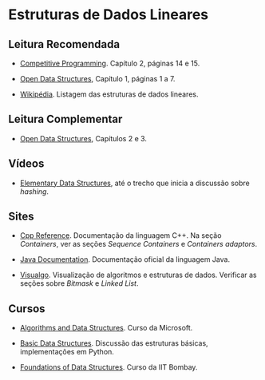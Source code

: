 Estruturas de Dados Lineares
============================


Leitura Recomendada
-------------------

- [Competitive Programming](https://cpbook.net/#CP1details). Capítulo 2, páginas 14 e 15.

- [Open Data Structures](http://opendatastructures.org/), Capítulo 1, páginas 1 a 7.

- [Wikipédia](https://en.wikipedia.org/wiki/List_of_data_structures). Listagem das estruturas de dados lineares.

Leitura Complementar
--------------------

- [Open Data Structures](http://opendatastructures.org/), Capítulos 2 e 3.

Vídeos
------

- [Elementary Data Structures](https://www.youtube.com/watch?list=PL8928ECB5F94CDA14&v=W9-U4NG603E), até o trecho que inicia a discussão sobre _hashing_.

Sites
-----

- [Cpp Reference](http://en.cppreference.com/w/). Documentação da linguagem C++. Na seção _Containers_, ver as seções _Sequence Containers_ e _Containers adaptors_.

- [Java Documentation](https://docs.oracle.com/javase/9/). Documentação oficial da linguagem Java.

- [Visualgo](https://visualgo.net/en). Visualização de algoritmos e estruturas de dados. Verificar as seções sobre _Bitmask_ e _Linked List_.

Cursos
------

- [Algorithms and Data Structures](https://www.edx.org/course/algorithms-data-structures-microsoft-dev285x-1). Curso da Microsoft.

- [Basic Data Structures](http://interactivepython.org/runestone/static/pythonds/BasicDS/toctree.html). Discussão das estruturas básicas, implementações em Python.

- [Foundations of Data Structures](https://www.edx.org/course/foundations-of-data-structures). Curso da IIT Bombay.

